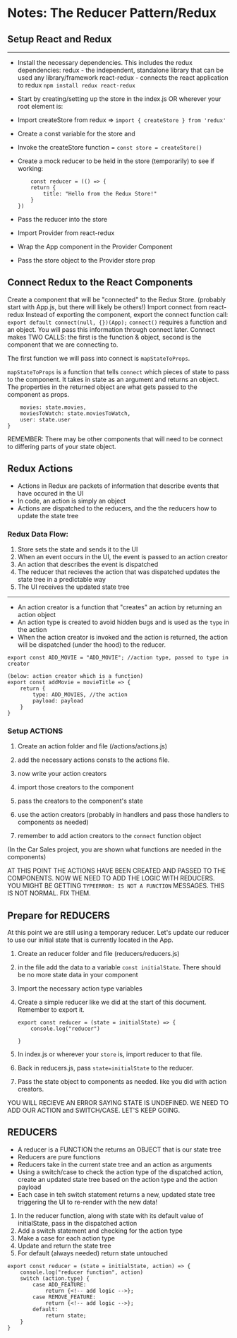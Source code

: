 # Notes: The Reducer Pattern/Redux

## Setup React and Redux

---

-   Install the necessary dependencies. This includes the redux dependencies:
    redux - the independent, standalone library that can be used any library/framework
    react-redux - connects the react application to redux
    `npm install redux react-redux`

-   Start by creating/setting up the store in the index.js OR wherever your root element is:
-   Import createStore from redux => `import { createStore } from 'redux'`
-   Create a const variable for the store and
-   Invoke the createStore function = `const store = createStore()`
-   Create a mock reducer to be held in the store (temporarily) to see if working:

    ```
        const reducer = (() => {
        return {
            title: "Hello from the Redux Store!"
        }
    })
    ```

-   Pass the reducer into the store

-   Import Provider from react-redux
-   Wrap the App component in the Provider Component
-   Pass the store object to the Provider store prop

## Connect Redux to the React Components

Create a component that will be "connected" to the Redux Store. (probably start with App.js, but there will likely be others!)
Import connect from react-redux
Instead of exporting the component, export the connect function call:
`export default connect(null, {})(App);`
`connect()` requires a function and an object. You will pass this information through connect later. Connect makes TWO CALLS: the first is the function & object, second is the component that we are connecting to.

The first function we will pass into connect is `mapStateToProps`.

`mapStateToProps` is a function that tells `connect` which pieces of state to pass to the component. It takes in state as an argument and returns an object. The properties in the returned object are what gets passed to the component as props.

```const mapStateToProps = () => {
    movies: state.movies,
    moviesToWatch: state.moviesToWatch,
    user: state.user
}
```

REMEMBER: There may be other components that will need to be connect to differing parts of your state object.

## Redux Actions

-   Actions in Redux are packets of information that describe events that have occured in the UI
-   In code, an action is simply an object
-   Actions are dispatched to the reducers, and the the reducers how to update the state tree

### Redux Data Flow:

1. Store sets the state and sends it to the UI
2. When an event occurs in the UI, the event is passed to an action creator
3. An action that describes the event is dispatched
4. The reducer that recieves the action that was dispatched updates the state tree in a predictable way
5. The UI receives the updated state tree

---

-   An action creator is a function that "creates" an action by returning an action object
-   An action type is created to avoid hidden bugs and is used as the `type` in the action
-   When the action creator is invoked and the action is returned, the action will be dispatched (under the hood) to the reducer.

```
export const ADD_MOVIE = "ADD_MOVIE"; //action type, passed to type in creator

(below: action creator which is a function)
export const addMovie = movieTitle => {
    return {
        type: ADD_MOVIES, //the action
        payload: payload
    }
}
```

### Setup ACTIONS

1. Create an action folder and file (/actions/actions.js)

2. add the necessary actions consts to the actions file.

3. now write your action creators

4. import those creators to the component

5. pass the creators to the component's state

6. use the action creators (probably in handlers and pass those handlers to components as needed)

7. remember to add action creators to the `connect` function object

(In the Car Sales project, you are shown what functions are needed in the components)

AT THIS POINT THE ACTIONS HAVE BEEN CREATED AND PASSED TO THE COMPONENTS. NOW WE NEED TO ADD THE LOGIC WITH REDUCERS. YOU MIGHT BE GETTING `TYPEERROR: IS NOT A FUNCTION` MESSAGES. THIS IS NOT NORMAL. FIX THEM.

## Prepare for REDUCERS

At this point we are still using a temporary reducer. Let's update our reducer to use our initial state that is currently located in the App.

1. Create an reducer folder and file (reducers/reducers.js)
2. in the file add the data to a variable `const initialState`. There should be no more state data in your component
3. Import the necessary action type variables
4. Create a simple reducer like we did at the start of this document. Remember to export it.

    ```
    export const reducer = (state = initialState) => {
        console.log("reducer")

    }
    ```

5. In index.js or wherever your `store` is, import reducer to that file.
6. Back in reducers.js, pass `state=initialState` to the reducer.
7. Pass the state object to components as needed. like you did with action creators.

YOU WILL RECIEVE AN ERROR SAYING STATE IS UNDEFINED. WE NEED TO ADD OUR ACTION and SWITCH/CASE. LET'S KEEP GOING.

## REDUCERS

-   A reducer is a FUNCTION the returns an OBJECT that is our state tree
-   Reducers are pure functions
-   Reducers take in the current state tree and an action as arguments
-   Using a switch/case to check the action type of the dispatched action, create an updated state tree based on the action type and the action payload
-   Each case in teh switch statement returns a new, updated state tree triggering the UI to re-render with the new data!

1. In the reducer function, along with state with its default value of initialState, pass in the dispatched action
2. Add a switch statement and checking for the action type
3. Make a case for each action type
4. Update and return the state tree
5. For default (always needed) return state untouched

```
export const reducer = (state = initialState, action) => {
    console.log("reducer function", action)
    switch (action.type) {
        case ADD_FEATURE:
            return {<!-- add logic -->};
        case REMOVE_FEATURE:
            return {<!-- add logic -->};
        default:
            return state;
    }
}
```
